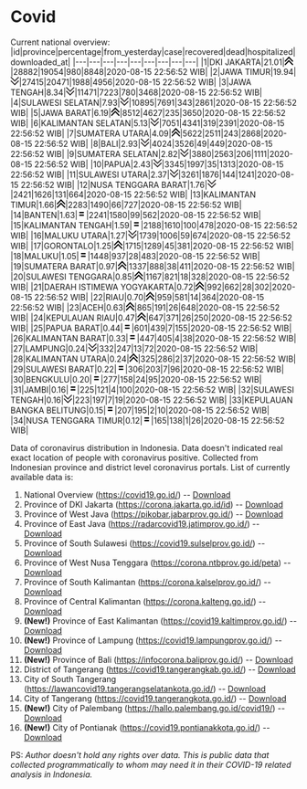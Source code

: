 # Covid
Current national overview:
|id|province|percentage|from_yesterday|case|recovered|dead|hospitalized|downloaded_at|
|---|---|---|---|---|---|---|---|---|
|1|DKI JAKARTA|21.01|![up](https://github.com/ariefrachmannn/covid/raw/master/img/rsz_img_186982.png)|28882|19054|980|8848|2020-08-15 22:56:52 WIB|
|2|JAWA TIMUR|19.94|![down](https://github.com/ariefrachmannn/covid/raw/master/img/rsz_down.png)|27415|20471|1988|4956|2020-08-15 22:56:52 WIB|
|3|JAWA TENGAH|8.34|![down](https://github.com/ariefrachmannn/covid/raw/master/img/rsz_down.png)|11471|7223|780|3468|2020-08-15 22:56:52 WIB|
|4|SULAWESI SELATAN|7.93|![down](https://github.com/ariefrachmannn/covid/raw/master/img/rsz_down.png)|10895|7691|343|2861|2020-08-15 22:56:52 WIB|
|5|JAWA BARAT|6.19|![up](https://github.com/ariefrachmannn/covid/raw/master/img/rsz_img_186982.png)|8512|4627|235|3650|2020-08-15 22:56:52 WIB|
|6|KALIMANTAN SELATAN|5.13|![down](https://github.com/ariefrachmannn/covid/raw/master/img/rsz_down.png)|7051|4341|319|2391|2020-08-15 22:56:52 WIB|
|7|SUMATERA UTARA|4.09|![up](https://github.com/ariefrachmannn/covid/raw/master/img/rsz_img_186982.png)|5622|2511|243|2868|2020-08-15 22:56:52 WIB|
|8|BALI|2.93|![down](https://github.com/ariefrachmannn/covid/raw/master/img/rsz_down.png)|4024|3526|49|449|2020-08-15 22:56:52 WIB|
|9|SUMATERA SELATAN|2.82|![down](https://github.com/ariefrachmannn/covid/raw/master/img/rsz_down.png)|3880|2563|206|1111|2020-08-15 22:56:52 WIB|
|10|PAPUA|2.43|![down](https://github.com/ariefrachmannn/covid/raw/master/img/rsz_down.png)|3345|1997|35|1313|2020-08-15 22:56:52 WIB|
|11|SULAWESI UTARA|2.37|![down](https://github.com/ariefrachmannn/covid/raw/master/img/rsz_down.png)|3261|1876|144|1241|2020-08-15 22:56:52 WIB|
|12|NUSA TENGGARA BARAT|1.76|![down](https://github.com/ariefrachmannn/covid/raw/master/img/rsz_down.png)|2421|1626|131|664|2020-08-15 22:56:52 WIB|
|13|KALIMANTAN TIMUR|1.66|![up](https://github.com/ariefrachmannn/covid/raw/master/img/rsz_img_186982.png)|2283|1490|66|727|2020-08-15 22:56:52 WIB|
|14|BANTEN|1.63|![equal](https://github.com/ariefrachmannn/covid/raw/master/img/rsz_equal.png)|2241|1580|99|562|2020-08-15 22:56:52 WIB|
|15|KALIMANTAN TENGAH|1.59|![equal](https://github.com/ariefrachmannn/covid/raw/master/img/rsz_equal.png)|2188|1610|100|478|2020-08-15 22:56:52 WIB|
|16|MALUKU UTARA|1.27|![down](https://github.com/ariefrachmannn/covid/raw/master/img/rsz_down.png)|1739|1006|59|674|2020-08-15 22:56:52 WIB|
|17|GORONTALO|1.25|![up](https://github.com/ariefrachmannn/covid/raw/master/img/rsz_img_186982.png)|1715|1289|45|381|2020-08-15 22:56:52 WIB|
|18|MALUKU|1.05|![equal](https://github.com/ariefrachmannn/covid/raw/master/img/rsz_equal.png)|1448|937|28|483|2020-08-15 22:56:52 WIB|
|19|SUMATERA BARAT|0.97|![up](https://github.com/ariefrachmannn/covid/raw/master/img/rsz_img_186982.png)|1337|888|38|411|2020-08-15 22:56:52 WIB|
|20|SULAWESI TENGGARA|0.85|![up](https://github.com/ariefrachmannn/covid/raw/master/img/rsz_img_186982.png)|1167|821|18|328|2020-08-15 22:56:52 WIB|
|21|DAERAH ISTIMEWA YOGYAKARTA|0.72|![up](https://github.com/ariefrachmannn/covid/raw/master/img/rsz_img_186982.png)|992|662|28|302|2020-08-15 22:56:52 WIB|
|22|RIAU|0.70|![up](https://github.com/ariefrachmannn/covid/raw/master/img/rsz_img_186982.png)|959|581|14|364|2020-08-15 22:56:52 WIB|
|23|ACEH|0.63|![up](https://github.com/ariefrachmannn/covid/raw/master/img/rsz_img_186982.png)|865|191|26|648|2020-08-15 22:56:52 WIB|
|24|KEPULAUAN RIAU|0.47|![up](https://github.com/ariefrachmannn/covid/raw/master/img/rsz_img_186982.png)|647|371|26|250|2020-08-15 22:56:52 WIB|
|25|PAPUA BARAT|0.44|![equal](https://github.com/ariefrachmannn/covid/raw/master/img/rsz_equal.png)|601|439|7|155|2020-08-15 22:56:52 WIB|
|26|KALIMANTAN BARAT|0.33|![equal](https://github.com/ariefrachmannn/covid/raw/master/img/rsz_equal.png)|447|405|4|38|2020-08-15 22:56:52 WIB|
|27|LAMPUNG|0.24|![down](https://github.com/ariefrachmannn/covid/raw/master/img/rsz_down.png)|332|247|13|72|2020-08-15 22:56:52 WIB|
|28|KALIMANTAN UTARA|0.24|![up](https://github.com/ariefrachmannn/covid/raw/master/img/rsz_img_186982.png)|325|286|2|37|2020-08-15 22:56:52 WIB|
|29|SULAWESI BARAT|0.22|![equal](https://github.com/ariefrachmannn/covid/raw/master/img/rsz_equal.png)|306|203|7|96|2020-08-15 22:56:52 WIB|
|30|BENGKULU|0.20|![equal](https://github.com/ariefrachmannn/covid/raw/master/img/rsz_equal.png)|277|158|24|95|2020-08-15 22:56:52 WIB|
|31|JAMBI|0.16|![equal](https://github.com/ariefrachmannn/covid/raw/master/img/rsz_equal.png)|225|121|4|100|2020-08-15 22:56:52 WIB|
|32|SULAWESI TENGAH|0.16|![down](https://github.com/ariefrachmannn/covid/raw/master/img/rsz_down.png)|223|197|7|19|2020-08-15 22:56:52 WIB|
|33|KEPULAUAN BANGKA BELITUNG|0.15|![equal](https://github.com/ariefrachmannn/covid/raw/master/img/rsz_equal.png)|207|195|2|10|2020-08-15 22:56:52 WIB|
|34|NUSA TENGGARA TIMUR|0.12|![equal](https://github.com/ariefrachmannn/covid/raw/master/img/rsz_equal.png)|165|138|1|26|2020-08-15 22:56:52 WIB|

Data of coronavirus distribution in Indonesia. Data doesn't indicated real exact location of people with coronavirus positive. Collected from Indonesian province and district level coronavirus portals. List of currently available data is:
1. National Overview (https://covid19.go.id/) -- [Download](https://www.dropbox.com/s/66ly270fw4y76fx/covid_nasional.csv?dl=0)
2. Province of DKI Jakarta (https://corona.jakarta.go.id/id) -- [Download](https://riwayat-file-covid-19-dki-jakarta-jakartagis.hub.arcgis.com/)
3. Province of West Java (https://pikobar.jabarprov.go.id/) -- [Download](https://www.dropbox.com/s/alg0zp60fylq6cn/covid_jabar.csv?dl=0)
4. Province of East Java (https://radarcovid19.jatimprov.go.id/) -- [Download](https://www.dropbox.com/sh/e7vtgcnl4ckbvr4/AADo9UMRDZvrhHn66qTHZOvNa?dl=0)
5. Province of South Sulawesi (https://covid19.sulselprov.go.id/) -- [Download](https://www.dropbox.com/s/z5ek23lwcztj7z7/covid_sulsel.csv?dl=0)
6. Province of West Nusa Tenggara (https://corona.ntbprov.go.id/peta) -- [Download](https://www.dropbox.com/s/4p2k93n42xx0c00/covid_ntb.csv?dl=0)
7. Province of South Kalimantan (https://corona.kalselprov.go.id/) -- [Download](https://www.dropbox.com/sh/7aa2kvz8lb04pzz/AADH1Oj5oFMw2mp-D3JStPRsa?dl=0)
8. Province of Central Kalimantan (https://corona.kalteng.go.id/) -- [Download](https://www.dropbox.com/s/9q01v5r3ys2ozk4/covid_kalteng.csv?dl=0)
9. **(New!)** Province of East Kalimantan (https://covid19.kaltimprov.go.id/) -- [Download](https://www.dropbox.com/sh/qhpxj532nm80goa/AAB6ek_fp1__ieTR0TFQpfIga?dl=0)
10. **(New!)** Province of Lampung (https://covid19.lampungprov.go.id/) -- [Download](https://www.dropbox.com/s/ecuew6oa9kzwqwx/covid_lampung.csv?dl=0)
11. **(New!)** Province of Bali (https://infocorona.baliprov.go.id/) -- [Download](https://www.dropbox.com/sh/iceiwun4ufttmiu/AAC7dSRMpfTjPI1Lfzw-LeCUa?dl=0)
12. District of Tangerang (https://covid19.tangerangkab.go.id/) -- [Download](https://www.dropbox.com/sh/yxovyy6sy5bnz4p/AACZzVHinisKmz8oQWyQJ3nua?dl=0)
13. City of South Tangerang (https://lawancovid19.tangerangselatankota.go.id/) -- [Download](https://www.dropbox.com/s/zlvxo4ivswdzmle/covid_tangsel.csv?dl=0)
14. City of Tangerang (https://covid19.tangerangkota.go.id/) -- [Download](https://www.dropbox.com/s/e53224kvdrpjzy0/covid_tangkot.csv?dl=0)
15. **(New!)** City of Palembang (https://hallo.palembang.go.id/covid19/) -- [Download](https://www.dropbox.com/sh/oj17bhwhlpjht9e/AABZEG-OiaSaFvikATDx6coEa?dl=0)
16. **(New!)** City of Pontianak (https://covid19.pontianakkota.go.id/) -- [Download](https://www.dropbox.com/sh/66if3y4ly51j4sh/AADQ-zwLGa7Kz4ZzJgDw2-3na?dl=0)

PS: *Author doesn't hold any rights over data. This is public data that collected programmatically to whom may need it in their COVID-19 related analysis in Indonesia.*
